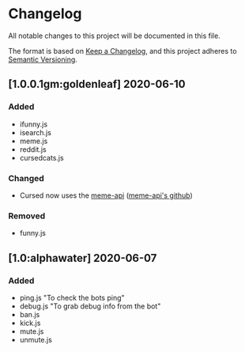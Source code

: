 # Changelog
All notable changes to this project will be documented in this file.

The format is based on [Keep a Changelog](https://keepachangelog.com/en/1.0.0/),
and this project adheres to [Semantic Versioning](https://semver.org/spec/v2.0.0.html).

## [1.0.0.1gm:goldenleaf] 2020-06-10
### Added
- ifunny.js
- isearch.js
- meme.js
- reddit.js
- cursedcats.js

### Changed
- Cursed now uses the [meme-api](http://meme-api.herokuapp.com) ([meme-api's github](https://github.com/R3l3ntl3ss/Meme_Api))

### Removed 
- funny.js

## [1.0:alphawater] 2020-06-07
### Added      
- ping.js "To check the bots ping"      
- debug.js "To grab debug info from the bot"     
- ban.js     
- kick.js      
- mute.js     
- unmute.js       